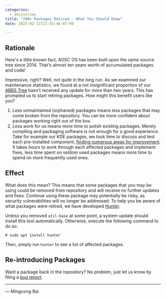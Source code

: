 ```yaml
---
categories:
  - advisories
title: "700+ Packages Retired - What You Should Know"
date: 2023-02-11T22:55:48-07:00

---
```


Rationale
---------

Here's a little known fact, AOSC OS has been built upon the same source tree
since 2014. That's almost ten years worth of accumulated packages and code!

Impressive, right? Well, not quite in the long run. As we examined our
maintenance statistics, we found at a not insignificant proportion of our
[ABBS Tree](https://github.com/AOSC-Dev/aosc-os-abbs) hasn't received any
update for more than two years. This has prompted us to start retiring
packages. How might this benefit users like you?

1. Less unmaintained (orphaned) packages means less packages that may come
   broken from the repository. You can be more confident about packages
   working right out of the box.
2. Less work for us means more time to polish existing packages. Merely
   compiling and packaging software is not enough for a good experience. Take
   for example our KDE packages, we took time to discuss and test each
   pre-installed component, [finding numerous areas for improvement](https://wiki.aosc.io/developer/minutes/20230204/).
   It takes hours to work through each affected packages and implement fixes,
   less time spent on seldom used packages means more time to spend on more
   frequently used ones.

Effect
------

What does this mean? This means that some packages that you may be using could
be removed from repository and will receive no further updates and fixes.
Continue using these package may potentially be risky, as security
vulnerabilities will no longer be addressed. To help you be aware of what
packages were retired, we have developed [Hunter](https://github.com/AOSC-Dev/hunter).

Unless you removed `util-base` at some point, a system update should install
this tool automatically. Otherwise, execute the following command to do so:

```
# sudo apt install hunter
```

Then, simply run `hunter` to see a list of affected packages.

Re-introducing Packages
-----------------------

Want a package back in the repository? No problem, just let us know by filing
a [bug report](https://github.com/AOSC-Dev/aosc-os-abbs/issues/new?assignees=&labels=&template=bug-report.yml).

---

— Mingcong Bai
